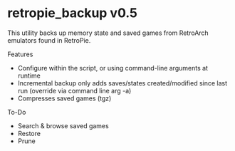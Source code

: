 # retropie_backup v0.5

This utility backs up memory state and saved games from RetroArch emulators found in RetroPie.

Features
 * Configure within the script, or using command-line arguments at runtime 
 * Incremental backup only adds saves/states created/modified since last run (override via command line arg -a)
 * Compresses saved games (tgz)

To-Do
 * Search & browse saved games
 * Restore
 * Prune
